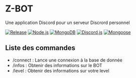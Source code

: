 # Z-BOT
Une application Discord pour un serveur Discrord personnel

[![Release](https://img.shields.io/github/package-json/v/Sachanime/Z-BOT)](https://github.com/Sachanime/Z-BOT)
[![Node.js](https://img.shields.io/badge/Node.js-v23.0.0-%2382cd28)](https://nodejs.org/)
[![MongoDB](https://img.shields.io/badge/MongoDB-6.0.3-%234eb03f)](https://www.mongodb.com/)
[![Discord.js](https://img.shields.io/badge/dynamic/json?url=https%3A%2F%2Fraw.githubusercontent.com%2FSachanime%2FZ-BOT%2Fmain%2Fpackage-lock.json&query=%24.packages%5B'node_modules%2Fdiscord.js'%5D.version&label=Discord.js&color=%235865f2)](https://discord.js.org/)
[![Mongoose](https://img.shields.io/badge/dynamic/json?url=https%3A%2F%2Fraw.githubusercontent.com%2FSachanime%2FZ-BOT%2Fmain%2Fpackage-lock.json&query=%24.packages%5B'node_modules%2Fmongoose'%5D.version&label=Mongoose&color=%23880000)](https://mongoosejs.com/)

## Liste des commandes

- /connect : Lance une connexion à la base de donnée
- /infos : Obtenir des informations sur le BOT
- /level : Obtenir des informations sur votre level
